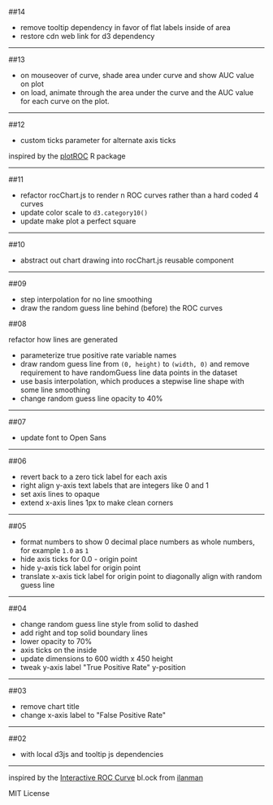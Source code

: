 ##14

+ remove tooltip dependency in favor of flat labels inside of area
+ restore cdn web link for d3 dependency

---

##13

+ on mouseover of curve, shade area under curve and show AUC value on plot
+ on load, animate through the area under the curve and the AUC value for
each curve on the plot. 

---

##12

+ custom ticks parameter for alternate axis ticks

inspired by the [plotROC](http://sachsmc.github.io/plotROC/) R package

---

##11

+ refactor rocChart.js to render n ROC curves rather than a hard coded 4 curves
+ update color scale to `d3.category10()`
+ update make plot a perfect square

---

##10

+ abstract out chart drawing into rocChart.js reusable component

---

##09

+ step interpolation for no line smoothing
+ draw the random guess line behind (before) the ROC curves

##08

refactor how lines are generated
+ parameterize true positive rate variable names
+ draw random guess line from `(0, height)` to `(width, 0)` and remove requirement to have randomGuess line data points in the dataset
+ use basis interpolation, which produces a stepwise line shape with some line smoothing
+ change random guess line opacity to 40%

---

##07

+ update font to Open Sans

---

##06

+ revert back to a zero tick label for each axis
+ right align y-axis text labels that are integers like 0 and 1
+ set axis lines to opaque
+ extend x-axis lines 1px to make clean corners

---

##05

+ format numbers to show 0 decimal place numbers as whole numbers, for example `1.0` as `1`
+ hide axis ticks for 0.0 - origin point
+ hide y-axis tick label for origin point
+ translate x-axis tick label for origin point to diagonally align with random guess line


---

##04
+ change random guess line style from solid to dashed
+ add right and top solid boundary lines
+ lower opacity to 70%
+ axis ticks on the inside
+ update dimensions to 600 width x 450 height
+ tweak y-axis label "True Positive Rate" y-position

---

##03
+ remove chart title
+ change x-axis label to "False Positive Rate"

---

##02
+ with local d3js and tooltip js dependencies

---

inspired by the [Interactive ROC Curve](http://bl.ocks.org/ilanman/f1b4a29749408dd826ef) bl.ock from [ilanman](http://bl.ocks.org/ilanman)

MIT License

